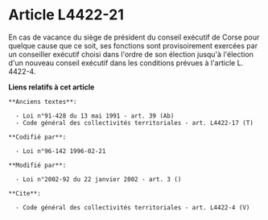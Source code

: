 # Article L4422-21

En cas de vacance du siège de président du conseil exécutif de Corse pour quelque cause que ce soit, ses fonctions sont
provisoirement exercées par un conseiller exécutif choisi dans l'ordre de son élection jusqu'à l'élection d'un nouveau
conseil exécutif dans les conditions prévues à l'article L. 4422-4.

**Liens relatifs à cet article**

	**Anciens textes**:

	  - Loi n°91-428 du 13 mai 1991 - art. 39 (Ab)
	  - Code général des collectivités territoriales - art. L4422-17 (T)

	**Codifié par**:

	  - Loi n°96-142 1996-02-21

	**Modifié par**:

	  - Loi n°2002-92 du 22 janvier 2002 - art. 3 ()

	**Cite**:

	  - Code général des collectivités territoriales - art. L4422-4 (V)

